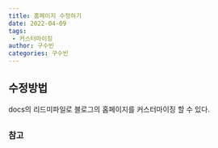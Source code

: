 ```yaml
---
title: 홈페이지 수정하기
date: 2022-04-09
tags:
 - 커스터마이징
author: 구수빈
categories: 구수빈
---
```

## 수정방법
docs의 리드미파일로 블로그의 홈페이지를 커스터마이징 할 수 있다.

## 

### 참고